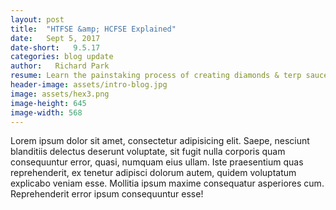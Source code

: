 ```yaml
---
layout: post
title:  "HTFSE &amp; HCFSE Explained"
date:   Sept 5, 2017
date-short:   9.5.17
categories: blog update
author:   Richard Park
resume: Learn the painstaking process of creating diamonds & terp sauce.
header-image: assets/intro-blog.jpg
image: assets/hex3.png
image-height: 645
image-width: 568
---
```

Lorem ipsum dolor sit amet, consectetur adipisicing elit. Saepe, nesciunt blanditiis delectus deserunt voluptate, sit fugit nulla corporis quam consequuntur error, quasi, numquam eius ullam. Iste praesentium quas reprehenderit, ex tenetur adipisci dolorum autem, quidem voluptatum explicabo veniam esse. Mollitia ipsum maxime consequatur asperiores cum. Reprehenderit error ipsum consequuntur esse!
